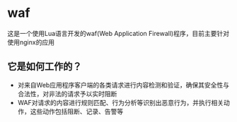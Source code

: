# waf
这是一个使用Lua语言开发的waf(Web Application Firewall)程序，目前主要针对使用nginx的应用

## 它是如何工作的？
* 对来自Web应用程序客户端的各类请求进行内容检测和验证，确保其安全性与合法性，对非法的请求予以实时阻断
* WAF对请求的内容进行规则匹配、行为分析等识别出恶意行为，并执行相关动作，这些动作包括阻断、记录、告警等
